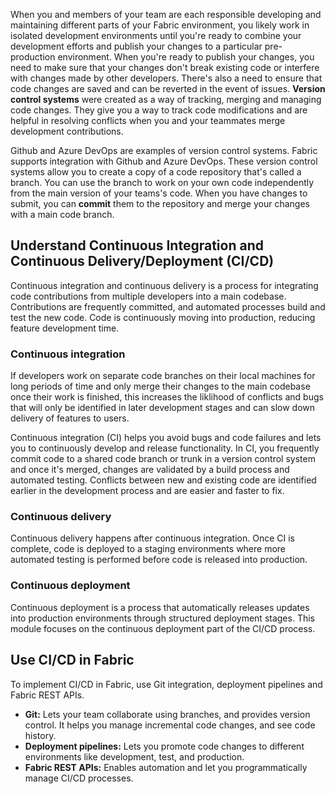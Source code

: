 When you and members of your team are each responsible developing and maintaining different parts of your Fabric environment, you likely work in isolated development environments until you're ready to combine your development efforts and publish your changes to a particular pre-production environment. When you're ready to publish your changes, you need to make sure that your changes don't break existing code or interfere with changes made by other developers. There's also a need to ensure that code changes are saved and can be reverted in the event of issues. **Version control systems** were created as a way of tracking, merging and managing code changes. They give you a way to track code modifications and are helpful in resolving conflicts when you and your teammates merge development contributions.


Github and Azure DevOps are examples of version control systems. Fabric supports integration with Github and Azure DevOps. These version control systems allow you to create a copy of a code repository that's called a branch. You can use the branch to work on your own code independently from the main version of your teams's code. When you have changes to submit, you can **commit** them to the repository and merge your changes with a main code branch.

## Understand Continuous Integration and Continuous Delivery/Deployment (CI/CD)
 Continuous integration and continuous delivery is a process for integrating code contributions from multiple developers into a main codebase. Contributions are frequently committed, and automated processes build and test the new code. Code is continuously moving into production, reducing feature development time.

### Continuous integration
If developers work on separate code branches on their local machines for long periods of time and only merge their changes to the main codebase once their work is finished, this increases the liklihood of conflicts and bugs that will only be identified in later development stages and can slow down delivery of features to users.  

Continuous integration (CI) helps you avoid bugs and code failures and lets you to continuously develop and release functionality. In CI, you frequently commit code to a shared code branch or trunk in a version control system and once it's merged, changes are validated by a build process and automated testing. Conflicts between new and existing code are identified earlier in the development process and are easier and faster to fix.

### Continuous delivery
Continuous delivery happens after continuous integration. Once CI is complete, code is deployed to a staging environments where more automated testing is performed before code is released into production.

### Continuous deployment
Continuous deployment is a process that automatically releases updates into production environments through structured deployment stages. This module focuses on the continuous deployment part of the CI/CD process.
 
## Use CI/CD in Fabric
To implement CI/CD in Fabric, use Git integration, deployment pipelines and Fabric REST APIs. 

- **Git:** Lets your team collaborate using branches, and provides version control. It helps you manage incremental code changes, and see code history.
- **Deployment pipelines:** Lets you promote code changes to different environments like development, test, and production.
- **Fabric REST APIs:** Enables automation and let you programmatically manage CI/CD processes.